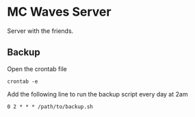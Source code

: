 # MC Waves Server

Server with the friends.

## Backup

Open the crontab file

`crontab -e`

Add the following line to run the backup script every day at 2am

`0 2 * * * /path/to/backup.sh`
